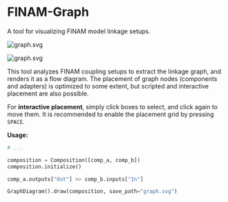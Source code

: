 # FINAM-Graph

A tool for visualizing FINAM model linkage setups.

![graph.svg](https://git.ufz.de/FINAM/finam-graph/uploads/2542cdd9ee03e1ccf0fc274d9859c1ec/graph.svg)

![graph.svg](https://git.ufz.de/FINAM/finam-graph/uploads/2910f3eb9c13923b8654cb0834132298/graph_simple.svg)

This tool analyzes FINAM coupling setups to extract the linkage graph, and renders it as a flow diagram.
The placement of graph nodes (components and adapters) is optimized to some extent, but scripted and interactive placement are also possible.

For **interactive placement**, simply click boxes to select, and click again to move them.
It is recommended to enable the placement grid by pressing `SPACE`.

**Usage:**

```python
# ...

composition = Composition([comp_a, comp_b])
composition.initialize()

comp_a.outputs["Out"] >> comp_b.inputs["In"]

GraphDiagram().draw(composition, save_path="graph.svg")
```
